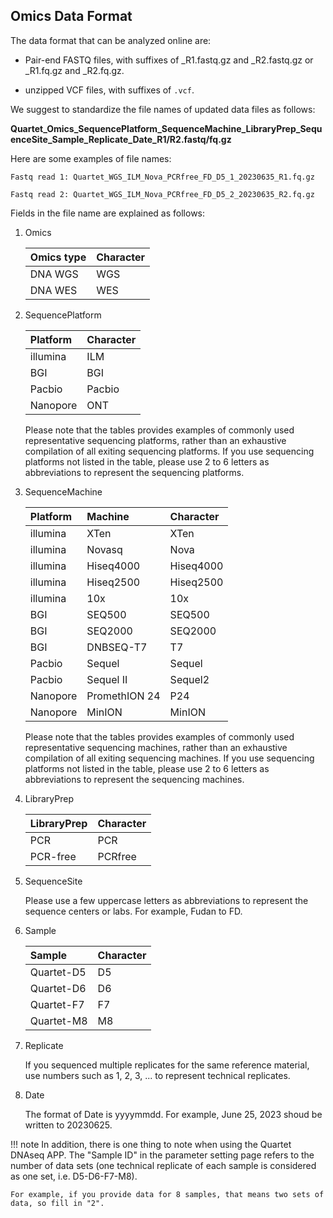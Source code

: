 ## Omics Data Format

The data format that can be analyzed online are:

- Pair-end FASTQ files, with suffixes of _R1.fastq.gz and _R2.fastq.gz or _R1.fq.gz and _R2.fq.gz.

- unzipped VCF files, with suffixes of `.vcf`.

We suggest to standardize the file names of updated data files as follows:

**Quartet_Omics_SequencePlatform_SequenceMachine_LibraryPrep_SequenceSite_Sample_Replicate_Date_R1/R2.fastq/fq.gz**

Here are some examples of file names:

```
Fastq read 1: Quartet_WGS_ILM_Nova_PCRfree_FD_D5_1_20230635_R1.fq.gz

Fastq read 2: Quartet_WGS_ILM_Nova_PCRfree_FD_D5_2_20230635_R2.fq.gz
```

Fields in the file name are explained as follows:

1. Omics

    | Omics type  | Character |
    | :---------- | :-------- |
    | DNA WGS     | WGS       |
    | DNA WES     | WES       |

2. SequencePlatform

    | Platform    | Character |
    | :---------- | :-------- |
    | illumina    | ILM       |
    | BGI         | BGI       |
    | Pacbio      | Pacbio    |
    | Nanopore    | ONT       |

    Please note that the tables provides examples of commonly used representative sequencing platforms, rather than an exhaustive compilation of all exiting sequencing platforms. If you use sequencing platforms not listed in the table, please use 2 to 6 letters as abbreviations to represent the sequencing platforms.

3. SequenceMachine

    | Platform    | Machine       | Character  |
    |:----------- | :-------------| :----------|
    | illumina    | XTen          | XTen       |
    | illumina    | Novasq        | Nova       |
    | illumina    | Hiseq4000     | Hiseq4000  |
    | illumina    | Hiseq2500     | Hiseq2500  |
    | illumina    | 10x           | 10x        |
    | BGI         | SEQ500        | SEQ500     |
    | BGI         | SEQ2000       | SEQ2000    |
    | BGI         | DNBSEQ-T7     | T7         |
    | Pacbio      | Sequel        | Sequel     |
    | Pacbio      | Sequel II     | Sequel2    |
    | Nanopore    | PromethION 24 | P24        |
    | Nanopore    | MinION        | MinION     |

    Please note that the tables provides examples of commonly used representative sequencing machines, rather than an exhaustive compilation of all exiting sequencing machines. If you use sequencing platforms not listed in the table, please use 2 to 6 letters as abbreviations to represent the sequencing machines.

4. LibraryPrep

    | LibraryPrep | Character     |
    |:----------- | :-------------|
    | PCR         | PCR           |
    | PCR-free    | PCRfree       |

5. SequenceSite

    Please use a few uppercase letters as abbreviations to represent the sequence centers or labs. For example, Fudan to FD.

6. Sample

    | Sample      | Character |
    | :---------- | :-------- |
    | Quartet-D5  | D5        |
    | Quartet-D6  | D6        |
    | Quartet-F7  | F7        |
    | Quartet-M8  | M8        |

7. Replicate

    If you sequenced multiple replicates for the same reference material, use numbers such as 1, 2, 3, ... to represent technical replicates.

8. Date
    
    The format of Date is yyyymmdd. For example, June 25, 2023 shoud be written to 20230625.


!!! note 
    In addition, there is one thing to note when using the Quartet DNAseq APP. The "Sample ID" in the parameter setting page refers to the number of data sets (one technical replicate of each sample is considered as one set, i.e. D5-D6-F7-M8).
    
    For example, if you provide data for 8 samples, that means two sets of data, so fill in "2".
